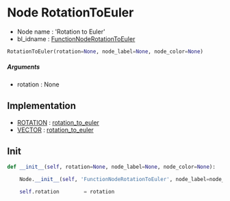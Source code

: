 # Node RotationToEuler

- Node name : 'Rotation to Euler'
- bl_idname : [FunctionNodeRotationToEuler](https://docs.blender.org/api/current/bpy.types.FunctionNodeRotationToEuler.html)


``` python
RotationToEuler(rotation=None, node_label=None, node_color=None)
```
##### Arguments

- rotation : None

## Implementation

- [ROTATION](/docs/GeoNodes/socket_ROTATION.md) : [rotation_to_euler](/docs/GeoNodes/socket_ROTATION.md#rotation_to_euler)
- [VECTOR](/docs/GeoNodes/socket_VECTOR.md) : [rotation_to_euler](/docs/GeoNodes/socket_VECTOR.md#rotation_to_euler)

## Init

``` python
def __init__(self, rotation=None, node_label=None, node_color=None):

    Node.__init__(self, 'FunctionNodeRotationToEuler', node_label=node_label, node_color=node_color)

    self.rotation        = rotation
```
